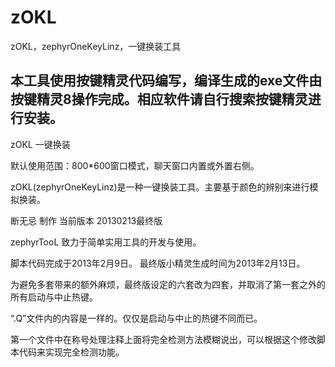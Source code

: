 # zOKL
zOKL，zephyrOneKeyLinz，一键换装工具

## 本工具使用按键精灵代码编写，编译生成的exe文件由按键精灵8操作完成。相应软件请自行搜索按键精灵进行安装。

zOKL 一键换装 

默认使用范围：800*600窗口模式，聊天窗口内置或外置右侧。

zOKL(zephyrOneKeyLinz)是一种一键换装工具。主要基于颜色的辨别来进行模拟换装。

断无忌 制作 当前版本 20130213最终版

zephyrTooL 致力于简单实用工具的开发与使用。

脚本代码完成于2013年2月9日。
最终版小精灵生成时间为2013年2月13日。

为避免多套带来的额外麻烦，最终版设定的六套改为四套，并取消了第一套之外的所有启动与中止热键。

“.Q”文件内的内容是一样的。仅仅是启动与中止的热键不同而已。

第一个文件中在称号处理注释上面将完全检测方法模糊说出，可以根据这个修改脚本代码来实现完全检测功能。
